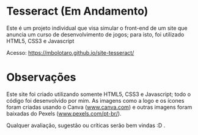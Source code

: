 # Tesseract (Em Andamento)
 Este é um projeto individual que visa simular o front-end de um site que anuncia um curso de desenvolvimento de jogos; para isto, foi utilizado HTML5, CSS3 e Javascript

Acesso: https://mbolotaro.github.io/site-tesseract/

# Observações
Este site foi criado utilizando somente HTML5, CSS3 e Javascript; todo o código foi desenvolvido por mim.
As imagens como a logo e os ícones foram criadas usando o Canva (www.canva.com) e outras imagens foram baixadas do Pexels (www.pexels.com/pt-br/).

Qualquer avaliação, sugestão ou críticas serão bem vindas :D .
